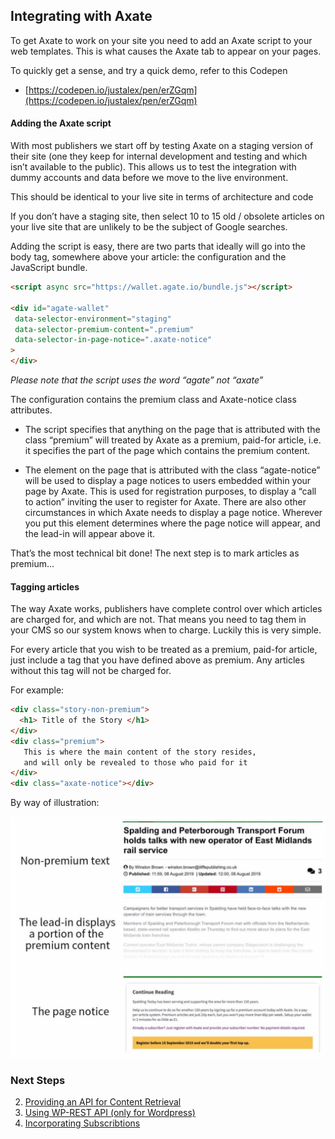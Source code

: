 ## Integrating with Axate

To get Axate to work on your site you need to add an Axate script to your web templates. This is what causes the Axate tab to appear on your pages.

To quickly get a sense, and try a quick demo, refer to this Codepen

* [https://codepen.io/justalex/pen/erZGqm](https://codepen.io/justalex/pen/erZGqm)

#### Adding the Axate script

With most publishers we start off by testing Axate on a staging version of their site (one they keep for internal development and testing and which isn’t available to the public). This allows us to test the integration with dummy accounts and data before we move to the live environment.  

This should be identical to your live site in terms of architecture and code

If you don’t have a staging site, then select 10 to 15 old / obsolete articles on your live site that are unlikely to be the subject of Google searches.

Adding the script is easy, there are two parts that ideally will go into the body tag, somewhere above your article: the configuration and the JavaScript bundle.  

```html
<script async src="https://wallet.agate.io/bundle.js"></script>

<div id="agate-wallet" 
 data-selector-environment="staging"
 data-selector-premium-content=".premium" 
 data-selector-in-page-notice=".axate-notice"
>
</div>
```
*Please note that the script uses the word “agate” not “axate”*


The configuration contains the premium class and Axate-notice class attributes.

* The script specifies that anything on the page that is attributed with the class “premium” will treated by Axate as a premium, paid-for article, i.e. it specifies the part of the page which contains the premium content.

* The element on the page that is attributed with the class “agate-notice” will be used to display a page notices to users embedded within your page by Axate. This is used for registration purposes, to display a “call to action” inviting the user to register for Axate. There are also other circumstances in which Axate needs to display a page notice. Wherever you put this element determines where the page notice will appear, and the lead-in will appear above it.

That’s the most technical bit done! The next step is to mark articles as premium...

#### Tagging articles

The way Axate works, publishers have complete control over which articles are charged for, and which are not. That means you need to tag them in your CMS so our system knows when to charge. Luckily this is very simple.

For every article that you wish to be treated as a premium, paid-for article, just include a tag that you have defined above as premium. Any articles without this tag will not be charged for.

For example:  

```html
<div class="story-non-premium">
  <h1> Title of the Story </h1>
</div>
<div class="premium"> 
   This is where the main content of the story resides,
   and will only be revealed to those who paid for it 
</div>
<div class="axate-notice"></div>
```

By way of illustration:

![Image of Axate Page Notice](../.assets/images/axate-page-notice.png)



### Next Steps

2. [Providing an API for Content Retrieval](./content-api.md)
3. [Using WP-REST API (only for Wordpress)](./wordpress-api.md)
4. [Incorporating Subscribtions](./subscriptions-api.md)
